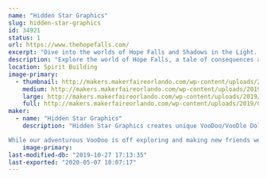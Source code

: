 ```yaml
---
name: "Hidden Star Graphics"
slug: hidden-star-graphics
id: 34921
status: 1
url: https://www.thehopefalls.com/
excerpt: "Dive into the worlds of Hope Falls and Shadows in the Light.  Fire Art, Original canvas, fanart and more. "
description: "Explore the world of Hope Falls, a tale of consequences and redemption. Or discover the mysteries surrounding a grounded fae and disapearing magic.   Or geek out on original canvas, geek art and our personal favorite Fire art."
location: Spirit Building
image-primary:
  - thumbnail: http://makers.makerfaireorlando.com/wp-content/uploads/2019/07/Exhibit-150x150.jpg
    medium: http://makers.makerfaireorlando.com/wp-content/uploads/2019/07/Exhibit-300x243.jpg
    large: http://makers.makerfaireorlando.com/wp-content/uploads/2019/07/Exhibit.jpg
    full: http://makers.makerfaireorlando.com/wp-content/uploads/2019/07/Exhibit.jpg
maker:
  - name: "Hidden Star Graphics"
    description: "Hidden Star Graphics creates unique VooDoo/VooDle Dolls based off of our original character VooDoo, Double V (Violet VooDoo) and Minnie VooDoo. VooDoo's make the best companions as they love all sorts of adventures and cosplaying as their favorite characters. 

While our adventurous VooDoo is off exploring and making new friends we also create the webcomic series HopeFalls and Shadows in the Light. "
    image-primary: 
last-modified-db: "2019-10-27 17:13:35"
last-exported: "2020-05-07 10:07:17"
---
```

